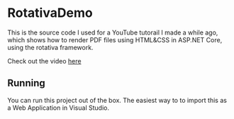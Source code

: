 # RotativaDemo

This is the source code I used for a YouTube tutorail I made a while ago, which shows how to render PDF files using HTML&CSS in ASP.NET Core, using the rotativa framework.

Check out the video [here](https://www.youtube.com/watch?v=n_K1-5y-6sY&t)

## Running

You can run this project out of the box. The easiest way to to import this as a Web Application in Visual Studio.

